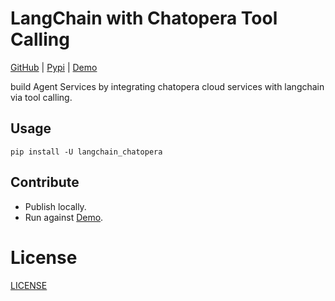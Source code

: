 # LangChain with Chatopera Tool Calling

[GitHub](https://github.com/chatopera/langchain-chatopera) | [Pypi](https://pypi.org/project/langchain-chatopera/) | [Demo](https://github.com/hailiang-wang/llm-get-started/tree/master/005_agent_langchain)

build Agent Services by integrating chatopera cloud services with langchain via tool calling.

## Usage

```
pip install -U langchain_chatopera
```

## Contribute

* Publish locally. 
* Run against [Demo](https://github.com/hailiang-wang/llm-get-started/tree/master/005_agent_langchain).

# License
[LICENSE](./LICENSE)
